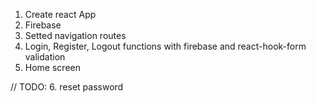 1. Create react App
2. Firebase
3. Setted navigation routes
4. Login, Register, Logout functions with firebase and react-hook-form validation
5. Home screen

// TODO:
6. reset password
